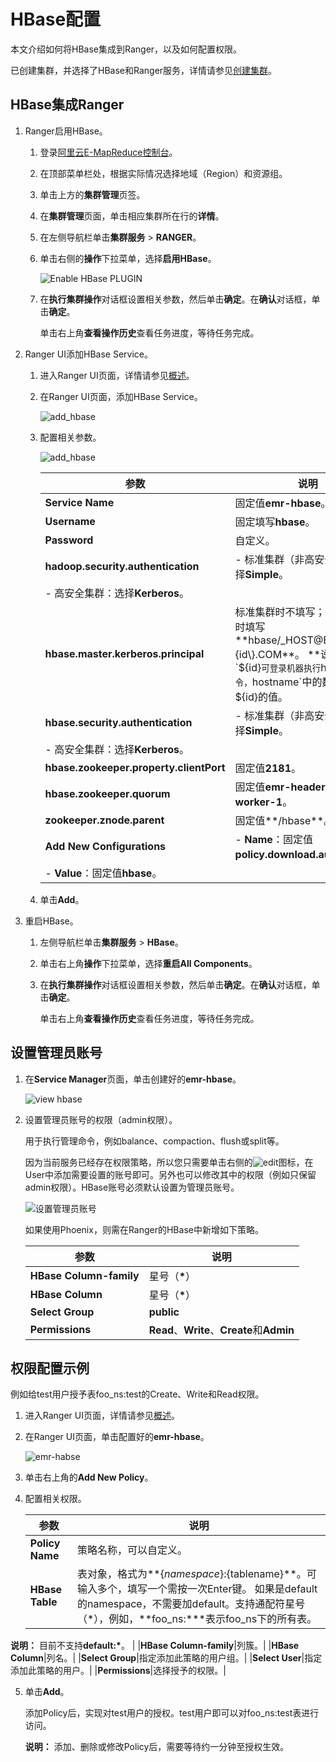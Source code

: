 # HBase配置

本文介绍如何将HBase集成到Ranger，以及如何配置权限。

已创建集群，并选择了HBase和Ranger服务，详情请参见[创建集群](/cn.zh-CN/集群管理/集群配置/创建集群.md)。

## HBase集成Ranger

1.  Ranger启用HBase。

    1.  登录[阿里云E-MapReduce控制台](https://emr.console.aliyun.com/)。

    2.  在顶部菜单栏处，根据实际情况选择地域（Region）和资源组。

    3.  单击上方的**集群管理**页签。

    4.  在**集群管理**页面，单击相应集群所在行的**详情**。

    5.  在左侧导航栏单击**集群服务** \> **RANGER**。

    6.  单击右侧的**操作**下拉菜单，选择**启用HBase**。

        ![Enable HBase PLUGIN](https://static-aliyun-doc.oss-cn-hangzhou.aliyuncs.com/assets/img/zh-CN/0009197951/p11513.png)

    7.  在**执行集群操作**对话框设置相关参数，然后单击**确定**。在**确认**对话框，单击**确定**。

        单击右上角**查看操作历史**查看任务进度，等待任务完成。

2.  Ranger UI添加HBase Service。

    1.  进入Ranger UI页面，详情请参见[概述](/cn.zh-CN/集群类型/Hadoop集群/Ranger/概述.md)。

    2.  在Ranger UI页面，添加HBase Service。

        ![add_hbase](https://static-aliyun-doc.oss-cn-hangzhou.aliyuncs.com/assets/img/zh-CN/5183027951/p81500.png)

    3.  配置相关参数。

        ![add_hbase](https://static-aliyun-doc.oss-cn-hangzhou.aliyuncs.com/assets/img/zh-CN/6183027951/p81312.png)

        |参数|说明|
        |--|--|
        |**Service Name**|固定值**emr-hbase**。|
        |**Username**|固定填写**hbase**。|
        |**Password**|自定义。|
        |**hadoop.security.authentication**|        -   标准集群（非高安全集群）：选择**Simple**。
        -   高安全集群：选择**Kerberos**。 |
        |**hbase.master.kerberos.principal**|标准集群时不填写；高安全集群时填写**hbase/\_HOST@EMR.$\{id\}.COM**。 **说明：** `${id}`可登录机器执行`hostname`命令，`hostname`中的数字即为$\{id\}的值。 |
        |**hbase.security.authentication**|        -   标准集群（非高安全集群）：选择**Simple**。
        -   高安全集群：选择**Kerberos**。 |
        |**hbase.zookeeper.property.clientPort**|固定值**2181**。|
        |**hbase.zookeeper.quorum**|固定值**emr-header-1,emr-worker-1**。|
        |**zookeeper.znode.parent**|固定值**/hbase**。|
        |**Add New Configurations**|        -   **Name**：固定值**policy.download.auth.users**。
        -   **Value**：固定值**hbase**。 |

    4.  单击**Add**。

3.  重启HBase。

    1.  左侧导航栏单击**集群服务** \> **HBase**。

    2.  单击右上角**操作**下拉菜单，选择**重启All Components**。

    3.  在**执行集群操作**对话框设置相关参数，然后单击**确定**。在**确认**对话框，单击**确定**。

        单击右上角**查看操作历史**查看任务进度，等待任务完成。


## 设置管理员账号

1.  在**Service Manager**页面，单击创建好的**emr-hbase**。

    ![view hbase](https://static-aliyun-doc.oss-cn-hangzhou.aliyuncs.com/assets/img/zh-CN/9083027951/p130024.png)

2.  设置管理员账号的权限（admin权限）。

    用于执行管理命令，例如balance、compaction、flush或split等。

    因为当前服务已经存在权限策略，所以您只需要单击右侧的![edit](https://static-aliyun-doc.oss-cn-hangzhou.aliyuncs.com/assets/img/zh-CN/6183027951/p81341.png)图标，在User中添加需要设置的账号即可。另外也可以修改其中的权限（例如只保留admin权限）。HBase账号必须默认设置为管理员账号。

    ![设置管理员账号](https://static-aliyun-doc.oss-cn-hangzhou.aliyuncs.com/assets/img/zh-CN/1009197951/p11523.png)

    如果使用Phoenix，则需在Ranger的HBase中新增如下策略。

    |参数|说明|
    |--|--|
    |**HBase Column-family**|星号（**\***）|
    |**HBase Column**|星号（**\***）|
    |**Select Group**|**public**|
    |**Permissions**|**Read**、**Write**、**Create**和**Admin**|


## 权限配置示例

例如给test用户授予表foo\_ns:test的Create、Write和Read权限。

1.  进入Ranger UI页面，详情请参见[概述](/cn.zh-CN/集群类型/Hadoop集群/Ranger/概述.md)。

2.  在Ranger UI页面，单击配置好的**emr-hbase**。

    ![emr-habse](https://static-aliyun-doc.oss-cn-hangzhou.aliyuncs.com/assets/img/zh-CN/1009197951/p11524.png)

3.  单击右上角的**Add New Policy**。

4.  配置相关权限。

    |参数|说明|
    |--|--|
    |**Policy Name**|策略名称，可以自定义。|
    |**HBase Table**|表对象，格式为**$\{namespace\}:$\{tablename\}**。可输入多个，填写一个需按一次Enter键。 如果是default的namespace，不需要加default。支持通配符星号（\*），例如，**foo\_ns:\***表示foo\_ns下的所有表。

**说明：** 目前不支持**default:\***。 |
    |**HBase Column-family**|列簇。|
    |**HBase Column**|列名。|
    |**Select Group**|指定添加此策略的用户组。|
    |**Select User**|指定添加此策略的用户。|
    |**Permissions**|选择授予的权限。|

5.  单击**Add**。

    添加Policy后，实现对test用户的授权。test用户即可以对foo\_ns:test表进行访问。

    **说明：** 添加、删除或修改Policy后，需要等待约一分钟至授权生效。


